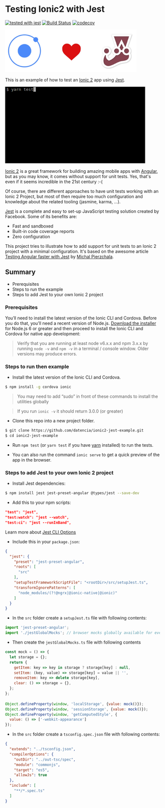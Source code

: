 # Testing Ionic2 with Jest

[![tested with jest](https://img.shields.io/badge/tested_with-jest-99424f.svg)](https://github.com/facebook/jest)
[![Build Status](https://travis-ci.org/datencia/ionic2-jest-example.svg?branch=master)](https://travis-ci.org/datencia/ionic2-jest-example)
[![codecov](https://codecov.io/gh/datencia/ionic2-jest-example/branch/master/graph/badge.svg)](https://codecov.io/gh/datencia/ionic2-jest-example)

![ionic love test](readme_resources/ionic_love_jest.png "ionic love jest")

This is an example of how to test an [Ionic 2](https://ionicframework.com/) app using [Jest](https://facebook.github.io/jest/).

![yarn test](readme_resources/yarn_test.gif "yarn test")

[Ionic 2](https://ionicframework.com/) is a great framework for building amazing mobile apps with
[Angular](https://angular.io/), but as you may know, it comes without support for unit tests.
Yes, that's even if it seems incredible in the 21st century :-(

Of course, there are different approaches to have unit tests working with an Ionic 2 Project, but most
of then require too much configuration and knowledge about the related tooling (jasmine, karma, ...).

[Jest](https://facebook.github.io/jest/) is a complete and easy to set-up JavaScript testing solution
created by Facebook. Some of its benefits are:

- Fast and sandboxed
- Built-in code coverage reports
- Zero configuration

This project tries to illustrate how to add support for unit tests to an Ionic 2 project with a minimal
configuration. It's based on the awesome article [Testing Angular faster with Jest](https://www.xfive.co/blog/testing-angular-faster-jest/)
by [Michal Pierzchala](https://www.xfive.co/blog/author/michal/).

## Summary

- Prerequisites
- Steps to run the example
- Steps to add Jest to your own Ionic 2 project

### Prerequisites

You’ll need to install the latest version of the Ionic CLI and Cordova. Before you do that,
you’ll need a recent version of Node.js. [Download the installer](https://nodejs.org/en/) for
Node.js 6 or greater and then proceed to install the Ionic CLI and Cordova for native app development:

> Verify that you are running at least node v6.x.x and npm 3.x.x by running `node -v` and `npm -v`
in a terminal / console window. Older versions may produce errors.

### Steps to run then example

- Install the latest version of the Ionic CLI and Cordova.
```bash
$ npm install -g cordova ionic
```

 > You may need to add “sudo” in front of these commands to install the utilities globally

 > If you run `ionic -v` it should return 3.0.0 (or greater)

- Clone this repo into a new project folder.
 ```bash
 $ git clone https://github.com/datencia/ionic2-jest-example.git
 $ cd ionic2-jest-example
 ```

- Run `npm test` (or `yarn test` if you have [yarn](https://yarnpkg.com/) installed) to run the tests.

- You can also run the command `ionic serve` to get a quick preview of the app in the browser.

### Steps to add Jest to your own Ionic 2 project

- Install Jest dependencies:
```bash
$ npm install jest jest-preset-angular @types/jest --save-dev
```

- Add this to your npm scripts:
```json
"test": "jest",
"test:watch": "jest --watch",
"test:ci": "jest --runInBand",
```

 Learn more about [Jest CLI Options](https://facebook.github.io/jest/docs/en/cli.html)

- Include this in your `package.json`:
```json
{
  "jest": {
    "preset": "jest-preset-angular",
    "roots": [
      "src"
    ],
    "setupTestFrameworkScriptFile": "<rootDir>/src/setupJest.ts",
    "transformIgnorePatterns": [
      "node_modules/(?!@ngrx|@ionic-native|@ionic)"
    ]
  }
}
```

- In the `src` folder create a `setupJest.ts` file with following contents:
```javascript
import 'jest-preset-angular';
import './jestGlobalMocks'; // browser mocks globally available for every test
```

- Then create the `jestGlobalMocks.ts` file with following contents
```javascript
const mock = () => {
  let storage = {};
  return {
    getItem: key => key in storage ? storage[key] : null,
    setItem: (key, value) => storage[key] = value || '',
    removeItem: key => delete storage[key],
    clear: () => storage = {},
  };
};

Object.defineProperty(window, 'localStorage', {value: mock()});
Object.defineProperty(window, 'sessionStorage', {value: mock()});
Object.defineProperty(window, 'getComputedStyle', {
  value: () => ['-webkit-appearance']
});
```

- In the `src` folder create a `tsconfig.spec.json` file with following contents:
```json
{
  "extends": "../tsconfig.json",
  "compilerOptions": {
    "outDir": "../out-tsc/spec",
    "module": "commonjs",
    "target": "es5",
    "allowJs": true
  },
  "include": [
    "**/*.spec.ts"
  ]
}
```
